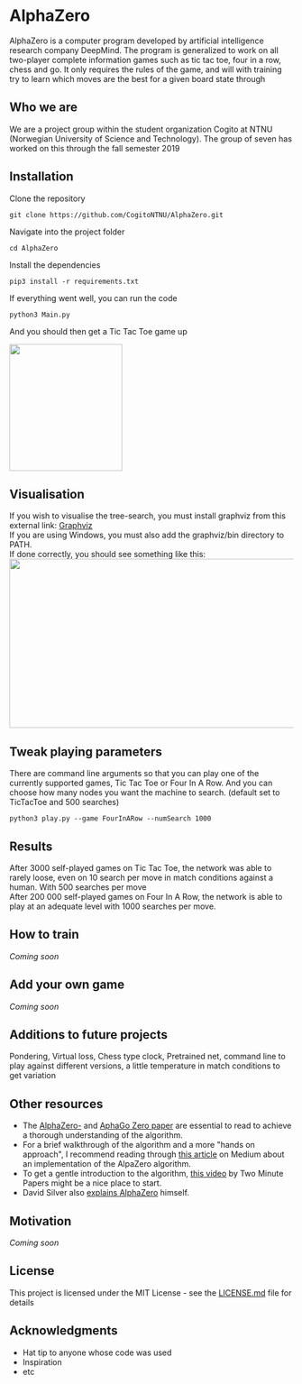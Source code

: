 # AlphaZero
AlphaZero is a computer program developed by artificial intelligence research company DeepMind. The program is generalized to work on all two-player complete information games such as tic tac toe, four in a row, chess and go. It only requires the rules of the game, and will with training try to learn which moves are the best for a given board state through

## Who we are
We are a project group within the student organization Cogito at NTNU (Norwegian University of Science and Technology). The group of seven has worked on this through the fall semester 2019

## Installation
Clone the repository
```
git clone https://github.com/CogitoNTNU/AlphaZero.git
```
Navigate into the project folder
```
cd AlphaZero
```
Install the dependencies
```
pip3 install -r requirements.txt
```
If everything went well, you can run the code
```
python3 Main.py
```
And you should then get a Tic Tac Toe game up 

<img src="https://user-images.githubusercontent.com/45593399/68744963-ff811f00-05f5-11ea-8fd4-180ab7e3651f.png" width="200" height="225" />


## Visualisation
If you wish to visualise the tree-search, you must install graphviz from this external link: [Graphviz](https://graphviz.gitlab.io/download/)  
If you are using Windows, you must also add the graphviz/bin directory to PATH.  
If done correctly, you should see something like this: <img src="https://tinyurl.com/yyk9vfpg" width="600" height="300" />

## Tweak playing parameters
There are command line arguments so that you can play one of the currently supported games, Tic Tac Toe or Four In A Row. And you can choose how many nodes you want the machine to search. (default set to TicTacToe and 500 searches)
```
python3 play.py --game FourInARow --numSearch 1000
```

## Results
After 3000 self-played games on Tic Tac Toe, the network was able to rarely loose, even on 10 search per move in match conditions against a human. With 500 searches per move  
After 200 000 self-played games on Four In A Row, the network is able to play at an adequate level with 1000 searches per move. 

## How to train
_Coming soon_

## Add your own game
_Coming soon_

## Additions to future projects
Pondering, Virtual loss, Chess type clock, Pretrained net, command line to play against different versions, a little temperature in match conditions to get variation

## Other resources
* The [AlphaZero-](https://deepmind.com/documents/260/alphazero_preprint.pdf "AlphaZero paper by D. Silver et al.") and [AphaGo Zero paper](https://deepmind.com/documents/119/agz_unformatted_nature.pdf "AlphaGo Zero paper by D. Silver et al.") are essential to read to achieve a thorough understanding of the algorithm. 
* For a brief walkthrough of the algorithm and a more "hands on approach", I recommend reading through [this article](https://medium.com/oracledevs/lessons-from-implementing-alphazero-7e36e9054191 "Lessons From Implementing AlphaZero") on Medium about an implementation of the AlpaZero algorithm.
* To get a gentle introduction to the algorithm, [this video](https://www.youtube.com/watch?v=2ciR6rA85tg "AlphaZero: DeepMind's New Chess AI ") by Two Minute Papers might be a nice place to start.
* David Silver also [explains AlphaZero](https://www.youtube.com/watch?v=Wujy7OzvdJk=0s "Deepmind AlphaZero - Mastering Games Without Human Knowledge") himself.


## Motivation
_Coming soon_

## License
This project is licensed under the MIT License - see the [LICENSE.md](LICENSE.md) file for details

## Acknowledgments

* Hat tip to anyone whose code was used
* Inspiration
* etc

